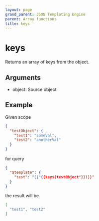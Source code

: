 ```yaml
---
layout: page
grand_parent: JSON Templating Engine
parent: Array functions
title: keys
---
```


# keys

Returns an array of keys from the object.

## Arguments

 - object: Source object

## Example

Given scope
```json
{
  "testObject": {
    "test1": "someVal",
    "test2": "anotherVal"
  }
}
```
for query
```json
{
  "$template": {
    "test": "{{"{{keys(testObject"}})}}"
  }
}
```

the result will be
```json
[
  "test1", "test2"
]
```